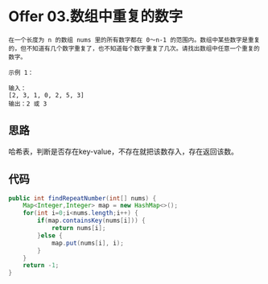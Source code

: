 # Offer 03.数组中重复的数字

```
在一个长度为 n 的数组 nums 里的所有数字都在 0～n-1 的范围内。数组中某些数字是重复的，但不知道有几个数字重复了，也不知道每个数字重复了几次。请找出数组中任意一个重复的数字。

示例 1：

输入：
[2, 3, 1, 0, 2, 5, 3]
输出：2 或 3 
```

## 思路

哈希表，判断是否存在key-value，不存在就把该数存入，存在返回该数。

## 代码

```java
public int findRepeatNumber(int[] nums) {
    Map<Integer,Integer> map = new HashMap<>();
    for(int i=0;i<nums.length;i++) {
        if(map.containsKey(nums[i])) {
            return nums[i];
        }else {
            map.put(nums[i], i);
        }
    }
    return -1;
}
```

